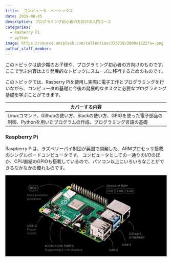 ```yaml
---
title:  コンピュータ　ベーシックス
date: 2019-08-05
description: プログラミング初心者の方向けの入門コース
categories:
  - Rasberry Pi
  - python
image: https://source.unsplash.com/collection/375719/2000x1322?a=.png
author_staff_member: 
---
```


このトピックは幼少期のお子様や、プログラミング初心者の方向けのものです。ここで学ぶ内容はより発展的なトピックにスムーズに移行するためのものです。

このトピックでは、Rasberry Piを使用し実際に電子工作とプログラミングを行いながら、コンピュータの基礎と今後の発展的なタスクに必要なプログラミング基礎を学ぶことができます。

| カバーする内容                                                                                         | 
|--------------------------------------------------------------------------------------------------------|
|  Linuxコマンド、Githubの使い方、Slackの使い方、GPIOを使った電子部品の制御、Pythonを用いたプログラムの作成、プログラミング言語の基礎 |  

### Raspberry Pi
Raspberry Piは、ラズベリーパイ財団が英国で開発した、ARMプロセッサ搭載のシングルボードコンピュータです。 コンピュータとしての一通りのI/Oのほか、CPU直結のGPIOも搭載しているので、パソコン以上にいろいろなことができるなかなかの優れものです。

![](/images/raspberry-pi-4.png)


